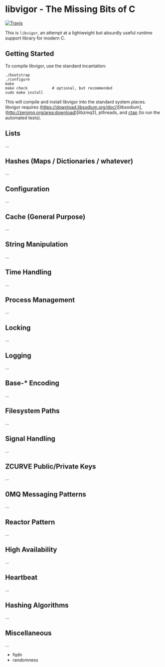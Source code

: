 libvigor - The Missing Bits of C
================================

[![Travis](https://img.shields.io/travis/jhunt/libvigor.svg)](https://travis-ci.org/jhunt/libvigor)

This is `libvigor`, an attempt at a lightweight but absurdly
useful _runtime_ support library for modern C.

Getting Started
---------------

To compile libvigor, use the standard incantation:

```
./bootstrap
./configure
make
make check           # optional, but recommended
sudo make install
```

This will compile and install libvigor into the standard system places. libvigor
requires (https://download.libsodium.org/doc/)[libsodium], (http://zeromq.org/area:download)[libzmq3],
pthreads, and [ctap][ctap] (to run the automated tests).

Lists
-----

...


Hashes (Maps / Dictionaries / whatever)
---------------------------------------

...


Configuration
-------------

...


Cache (General Purpose)
-----------------------

...


String Manipulation
-------------------

...


Time Handling
-------------

...


Process Management
------------------

...


Locking
-------

...


Logging
-------

...


Base-\* Encoding
----------------

...


Filesystem Paths
----------------

...


Signal Handling
---------------

...


ZCURVE Public/Private Keys
--------------------------

...


0MQ Messaging Patterns
----------------------

...


Reactor Pattern
---------------

...


High Availability
-----------------

...


Heartbeat
---------

...


Hashing Algorithms
------------------

...


Miscellaneous
-------------

...

- fqdn
- randomness


[ctap]: https://github.com/jhunt/ctap
